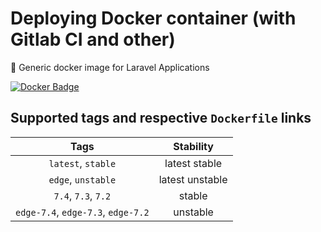 # Deploying Docker container (with Gitlab CI and other)

🐳 Generic docker image for Laravel Applications

[![Docker Badge](https://img.shields.io/docker/pulls/helldar/laravel-gitlab-ci)](https://hub.docker.com/r/helldar/laravel-gitlab-ci/)

## Supported tags and respective `Dockerfile` links

| Tags | Stability |
|:---:|:---:|
| `latest`, `stable` | latest stable |
| `edge`, `unstable` | latest unstable |
| `7.4`, `7.3`, `7.2` | stable |
| `edge-7.4`, `edge-7.3`, `edge-7.2` | unstable |
